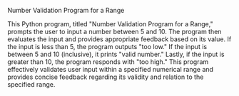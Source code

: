 Number Validation Program for a Range

This Python program, titled "Number Validation Program for a Range," prompts the user to input a number between 5 and 10. The program then evaluates the input and provides appropriate feedback based on its value. If the input is less than 5, the program outputs "too low." If the input is between 5 and 10 (inclusive), it prints "valid number." Lastly, if the input is greater than 10, the program responds with "too high." This program effectively validates user input within a specified numerical range and provides concise feedback regarding its validity and relation to the specified range.
